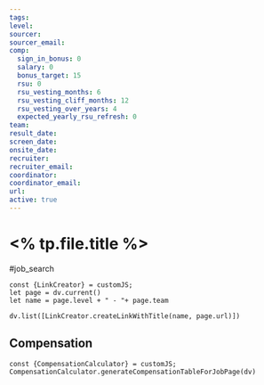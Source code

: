 ```yaml
---
tags: 
level: 
sourcer: 
sourcer_email: 
comp:
  sign_in_bonus: 0
  salary: 0
  bonus_target: 15
  rsu: 0
  rsu_vesting_months: 6
  rsu_vesting_cliff_months: 12
  rsu_vesting_over_years: 4
  expected_yearly_rsu_refresh: 0
team: 
result_date: 
screen_date: 
onsite_date: 
recruiter: 
recruiter_email: 
coordinator: 
coordinator_email: 
url: 
active: true
---
```


# <% tp.file.title %>
#job_search 
```dataviewjs
const {LinkCreator} = customJS;
let page = dv.current()
let name = page.level + " - "+ page.team

dv.list([LinkCreator.createLinkWithTitle(name, page.url)])
```

## Compensation


```dataviewjs
const {CompensationCalculator} = customJS;
CompensationCalculator.generateCompensationTableForJobPage(dv)
```
